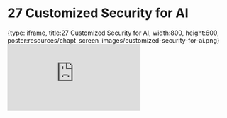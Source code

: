 # 27 Customized Security for AI
 
{type: iframe, title:27 Customized Security for AI, width:800, height:600, poster:resources/chapt_screen_images/customized-security-for-ai.png}
![](https://hutchdatascience.org/AI_for_Decision_Makers/no_toc/customized-security-for-ai.html)
 

 
